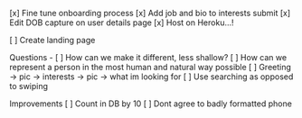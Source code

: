 [x] Fine tune onboarding process
  [x] Add job and bio to interests submit
  [x] Edit DOB capture on user details page
[x] Host on Heroku...!

[ ] Create landing page

Questions - 
[ ] How can we make it different, less shallow?
[ ] How can we represent a person in the most human and natural way possible
[ ] Greeting -> pic -> interests -> pic -> what im looking for
[ ] Use searching as opposed to swiping

Improvements
[ ] Count in DB by 10
[ ] Dont agree to badly formatted phone